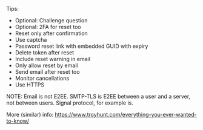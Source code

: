 Tips:

- Optional: Challenge question
- Optional: 2FA for reset too
- Reset only after confirmation
- Use captcha
- Password reset link with embedded GUID with expiry
- Delete token after reset
- Include reset warning in email
- Only allow reset by email
- Send email after reset too
- Monitor cancellations
- Use HTTPS

NOTE: Email is not E2EE. SMTP-TLS is E2EE between a user and a server, not between users. Signal protocol, for example is.

More (similar) info: https://www.troyhunt.com/everything-you-ever-wanted-to-know/

